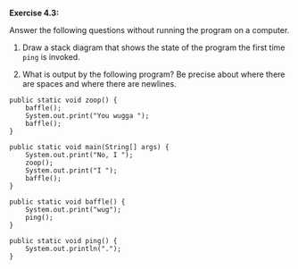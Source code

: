 **Exercise 4.3:**

Answer the following questions without running the program on a computer.



1.  Draw a stack diagram that shows the state of the program the first time `ping` is invoked.

1.  What is output by the following program?
Be precise about where there are spaces and where there are newlines.


```code
public static void zoop() {
    baffle();
    System.out.print("You wugga ");
    baffle();
}
```

```code
public static void main(String[] args) {
    System.out.print("No, I ");
    zoop();
    System.out.print("I ");
    baffle();
}
```

```code
public static void baffle() {
    System.out.print("wug");
    ping();
}
```

```code
public static void ping() {
    System.out.println(".");
}
```